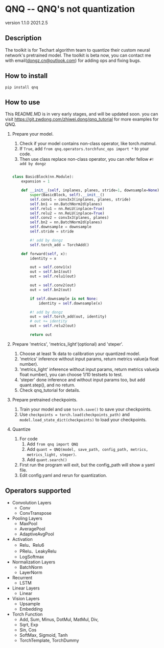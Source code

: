 # QNQ -- QNQ's not quantization

version 1.1.0 2021.2.5

## Description

The toolkit is for Techart algorithm team to quantize their custom neural network's pretrained model.
The toolkit is beta now, you can contact me with email(dongz.cn@outlook.com) for adding ops and fixing bugs.

## How to install

`pip install qnq`

## How to use

This README.MD is in very early stages, and will be updated soon.
you can visit https://git.zwdong.com/zhiwei.dong/qnq_tutorial for more examples for QNQ.

1. Prepare your model.
   1. Check if your model contains non-class operator, like torch.matmul.
   2. If `True`, add `from qnq.operators.torchfunc_ops import *` to your code.
   3. Then use class replace non-class operator, you can refer fellow `#! add by dongz`

    ```python

    class BasicBlock(nn.Module):
        expansion = 1

        def __init__(self, inplanes, planes, stride=1, downsample=None):
            super(BasicBlock, self).__init__()
            self.conv1 = conv3x3(inplanes, planes, stride)
            self.bn1 = nn.BatchNorm2d(planes)
            self.relu1 = nn.ReLU(inplace=True)
            self.relu2 = nn.ReLU(inplace=True)
            self.conv2 = conv3x3(planes, planes)
            self.bn2 = nn.BatchNorm2d(planes)
            self.downsample = downsample
            self.stride = stride

            #! add by dongz
            self.torch_add = TorchAdd()

        def forward(self, x):
            identity = x

            out = self.conv1(x)
            out = self.bn1(out)
            out = self.relu1(out)

            out = self.conv2(out)
            out = self.bn2(out)

            if self.downsample is not None:
                identity = self.downsample(x)

            #! add by dongz
            out = self.torch_add(out, identity)
            # out += identity
            out = self.relu2(out)

            return out
    ```

2. Prepare 'metrics', 'metrics_light'(optional) and 'steper'.
   1. Choose at least 1k data to calibration your quantized model.
   2. 'metrics' inference without input params, return metrics value(a float number).
   3. 'metrics_light' inference without input params, return metrics value(a float number), you can choose 1/10 testsets to test.
   4. 'steper' done inference and without input params too, but add quant.step(), and no return.
   5. Check qnq_tutorial for details.

3. Prepare pretrained checkpoints.
   1. Train your model and use `torch.save()` to save your checkpoints.
   2. Use `checkpoints = torch.load(checkpoints_path)` and `model.load_state_dict(checkpoints)` to load your checkpoints.

4. Quantize
   1. For code
      1. Add `from qnq import QNQ`
      2. Add `quant = QNQ(model, save_path, config_path, metrics, metrics_light, steper)`.
      3. Add `quant.search()`
   2. First run the program will exit, but the config_path will show a yaml file.
   3. Edit config.yaml and rerun for quantization.

## Operators supported

- Convolution Layers
  - Conv
  - ConvTranspose
- Pooling Layers
  - MaxPool
  - AveragePool
  - AdaptiveAvgPool
- Activation
  - Relu、Relu6
  - PRelu、LeakyRelu
  - LogSoftmax
- Normalization Layers
  - BatchNorm
  - LayerNorm
- Recurrent
  - LSTM
- Linear Layers
  - Linear
- Vision Layers
  - Upsample
  - Embedding
- Torch Function
  - Add, Sum, Minus, DotMul, MatMul, Div,
  - Sqrt, Exp
  - Sin, Cos
  - SoftMax, Sigmoid, Tanh
  - TorchTemplate, TorchDummy
